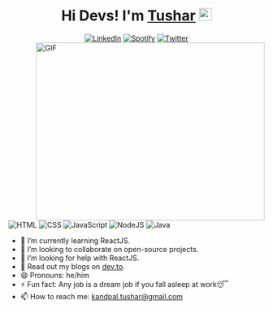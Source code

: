 <h1 align="center"> Hi Devs! I'm <a href="https://hemant.codes">Tushar</a> <img src="https://media.giphy.com/media/hvRJCLFzcasrR4ia7z/giphy.gif" width="25px"></h1>

<div align="center">
<a href="https://www.linkedin.com/in/tushar-kandpal/" target="_blank"><img src="https://img.shields.io/static/v1?label=&message=LinkedIn&color=blue&logo=Linkedin&logoColor=white" alt="LinkedIn" /></a>
<a href="https://open.spotify.com/user/313i35wqzruzxrgt6q7drjrs5sym" target="_blank"><img src="https://img.shields.io/static/v1?label=&message=Spotify&color=black&logo=spotify&logoColor=green" alt="Spotify" /></a>
<a href="https://twitter.com/tushar_kandpal" target="_blank"><img src="https://img.shields.io/static/v1?label=&message=Twitter&color=blue&logo=twitter&logoColor=white" alt="Twitter" /></a>
</div>

<img align="right" height="350px" width="450px" alt="GIF" src="https://freepngimg.com/thumb/web_design/31744-3-coder-transparent-image.png" />

![HTML](https://img.shields.io/static/v1?label=&message=HTML&color=ff751a&logo=HTML5&logoColor=FFFFFF) ![CSS](https://img.shields.io/static/v1?label=&message=CSS&color=blue&logo=CSS3&logoColor=FFFFFF) ![JavaScript](https://img.shields.io/static/v1?label=&message=JavaScript&color=F1E05A&logo=javascript&logoColor=FFFFFF) ![NodeJS](https://img.shields.io/static/v1?label=&message=NodeJS&color=green&logo=node.JS&logoColor=FFFFFF) ![Java](https://img.shields.io/static/v1?label=&message=Java&color=white&logo=java&logoColor=blue)

- 🌱 I’m currently learning ReactJS.
- 👯 I’m looking to collaborate on open-source projects.
- 🤔 I’m looking for help with ReactJS.
- 💬 Read out my blogs on [dev.to](https://dev.to/tushar_kandpal).
- 😄 Pronouns: he/him
- ⚡ Fun fact: Any job is a dream job if you fall asleep at work😴
- 📫 How to reach me: kandpal.tushar@gmail.com
<!-- ======THE END====== -->

<!-- **tusharkandpal/tusharkandpal** is a ✨ _special_ ✨ repository because its `README.md` (this file) appears on your GitHub profile. 

Here are some ideas to get you started: -->

<!-- - 🔭 I’m currently working on ... -->
